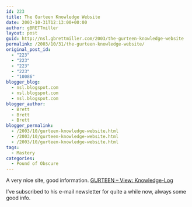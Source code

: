 ```yaml
---
id: 223
title: The Gurteen Knowledge Website
date: 2003-10-31T12:13:00+00:00
author: gBRETTmiller
layout: post
guid: http://nsl.gbrettmiller.com/2003/the-gurteen-knowledge-website
permalink: /2003/10/31/the-gurteen-knowledge-website/
original_post_id:
  - "223"
  - "223"
  - "223"
  - "223"
  - "10086"
blogger_blog:
  - nsl.blogspot.com
  - nsl.blogspot.com
  - nsl.blogspot.com
blogger_author:
  - Brett
  - Brett
  - Brett
blogger_permalink:
  - /2003/10/gurteen-knowledge-website.html
  - /2003/10/gurteen-knowledge-website.html
  - /2003/10/gurteen-knowledge-website.html
tags:
  - Mastery
categories:
  - Pound of Obscure
---
```

A very nice site, good information. [GURTEEN &#8211; View: Knowledge-Log](http://www.gurteen.com/gurteen/gurteen.nsf/0/E79924B9B266C48A80256B8D004BB5AD/)

I&#8217;ve subscribed to his e-mail newsletter for quite a while now, always some good info.